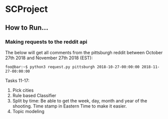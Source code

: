 # SCProject

## How to Run...
### Making requests to the reddit api
The below will get all comments from the pittsburgh reddit between October 27th 2018 and November 27th 2018 (EST):
```console
foo@bar:~$ python3 request.py pittsburgh 2018-10-27-00:00:00 2018-11-27-00:00:00
```


Tasks 11-17:

1. Pick cities
2. Rule based Classifier
3. Split by time: 
   Be able to get the week, day, month and year of the shooting. Time stamp in Eastern Time to make it easier.
4. Topic modeling
